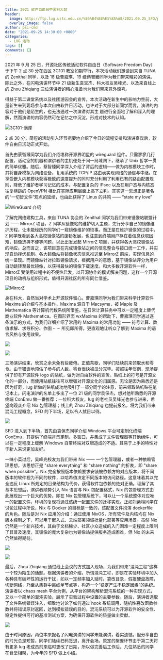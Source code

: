 ```yaml
---
title: 2021 软件自由日中国科大站
header:
  image: http://ftp.lug.ustc.edu.cn/%E6%B4%BB%E5%8A%A8/2021.09.25_SFD/photos/C88368EE-3112-419C-950A-6D7DCD3A3460.jpeg
  overlay_image: false
author: psi-cmd
date: "2021-09-25 14:30:00 +0800"
categories:
  - LUG 活动
tags: []
comments: []
---
```


2021 年 9 月 25 日，开源社区传统活动软件自由日（Software Freedom Day）于下午 2 点 30 分在西区 3C101 教室如期举行，本次活动我们邀请到来自 TUNA 的 Zenithal 同学，以及 18 级曹嘉琪、19 级蔡智臻同学为我们带来精彩的演讲。除此之外，在闪电演讲环节中 21 级新生袁宝杰、科大校友吴峰光、以及来自线上的 Zhou Zhiqiang 三位演讲者的精心准备也为我们带来意外惊喜。

得益于第二课堂系统以及社团游园会的宣传，本次活动在新生中的影响力空前，大量新生来到现场参与本次自由软件日活动。也许对于大部分新同学而言，演讲的内容对于他们是陌生的，也无法通过一次演讲对其主 题进行全面地了解和深入的理解，然而演讲的内容仍然可在记忆之中沉淀，形成对技术的认知。

![3C101-满座](http://ftp.lug.ustc.edu.cn/%E6%B4%BB%E5%8A%A8/2021.09.25_SFD/photos/EB9E3B0E-A982-412C-B508-81E040F2E45F.jpeg)

2 点 30 分，简短的活动引入环节扼要地介绍了今日的流程安排和演讲嘉宾后，软件自由日活动正式开始。

首先由蔡智臻同学为我们介绍堪称开源界明星的 wireguard 组件。只需寥寥几行配置，活动室的机器和演讲者的主机便处于同一局域网下，继承了 Unix 哲学一贯的简单优雅。随后，蔡智臻同学深入介绍了背后的逻辑——做为内核模块工作时，其将自身模拟为网络设备，复用系统的 TCP/IP 路由表实现网络的通信与中继。在享受嵌入内核模块获得极致的速度提升的同时充分利用了利用已有的路由配置规则，降低了维护者学习记忆的成本，与配置复杂的 IPsec 以及在用户态与内核态往复横跳的 OpenVPN 相比在实际应用层面上高下立判。其实这一思想正是著名的“一切皆文件”观点的延续，也由此获得了 Linus 的共鸣 —— “state my love”

![WireGuard 介绍](http://ftp.lug.ustc.edu.cn/%E6%B4%BB%E5%8A%A8/2021.09.25_SFD/photos/7E0FDB36-1BD1-4929-8E0A-5BC0B22B5EFF.jpeg)

了解完网络建构工具，来自 TUNA 协会的 Zenithal 同学为我们带来镜像站联盟计划 —— MirrorZ 项目。Z 同学从镜像站的维护切入主题，先行分享自己的镜像维护历程，让未能经历的同学们一窥镜像维护的琐事。而正是在维护镜像的过程中，Z 同学既看到各大高校镜像站的蓬勃发展，也注意到终端用户存在着信息获取困难，镜像选择不便等问题，以此出发发起 MirrorZ 项目，并获得各大高校镜像站的响应。总而言之，该项目意在完成镜像站之间的信息整合与接口统一工作，并实现自动择优机制。各大镜像站将镜像状态信息推送至 MirrorZ 前端，实现信息的统一呈现。而镜像站针对拉取镜像请求，根据用户的意愿，基于镜像站评分为用户自动跳转至最优镜像，以获得最快的镜像下载速度。和大多数开源软件一样，MirrorZ 受使用过程中的不便性启发，以开源协作的模式解决问题，这样一个开源项目的动机与组织形式，值得开源社区的所有同仁借鉴。

![MirrorZ](http://ftp.lug.ustc.edu.cn/%E6%B4%BB%E5%8A%A8/2021.09.25_SFD/photos/1CE61888-C1EE-44CF-9DB1-375980079AAD.jpeg)

身在科大，自然当对学术上开源软件留心。曹嘉琪同学为我们带来科学计算软件 Maxima 的介绍与基本操作。Maxima 源自于 Macsyma，被 Maple 及 Mathematica 等计算机代数系统所借鉴。在日常计算任务中可以一定程度上替代商业软件 Mathematica。在图形界面 wxMaxima 的帮助下，曹嘉琪同学通过逐条演示的方式，为我们详细介绍了常用的 Maxima 的常用功能 —— 符号计算、数值求解、求导积分、作图 ······ 所见即所得，更直观地让听众了解到 Maxima 的语言风格与使用效果。

![](http://ftp.lug.ustc.edu.cn/%E6%B4%BB%E5%8A%A8/2021.09.25_SFD/photos/81655C4C-7987-415D-A16D-4BEACC25B8EE.jpeg)

![](http://ftp.lug.ustc.edu.cn/%E6%B4%BB%E5%8A%A8/2021.09.25_SFD/photos/C2768EE3-15D3-4289-B1F1-A58711AC2241.jpeg)

三场演讲结束，欣赏之余未免有些疲倦。正值茶歇，同学们陆续前来领取水和零食。由于错误地预估了参与的人数，零食很快被瓜分完毕。按照往年惯例，现场提供了印有开源软件 logo 的贴纸，做为对自由软件的宣传。贴纸上的符号是开源文化的一部分，而使用贴纸往往可以增强对开源文化的归属感。无论是因为熟悉还是因为好奇，lug 新做的贴纸成功地吸引了一部分同学的注意，前来领取贴纸贴在笔记本上。闪电演讲的名单上多出了一位 21 级的同学袁保杰，想对他所熟悉的开源终端 ConEmu 做一番推荐；一位科大校友，lug 的老社员吴峰光也参与进来，希望向观众介绍 Nix 包管理器；线上的 Zhou Zhiqiang 也提前报名，将为我们带来混沌工程概念，SFD 的下半场，足以令人拭目以待。

![](http://ftp.lug.ustc.edu.cn/%E6%B4%BB%E5%8A%A8/2021.09.25_SFD/photos/14FB79FE-3CAD-4708-A9DB-C4B742FEFB1C.jpeg)

SFD 进入到下半场，首先由袁保杰同学介绍 Windows 平台可定制化终端 ConEmu，其提供了终端背景定制，多窗口，并集成了文件管理器等其他组件，可以在一定程度上缓解 Windows 自带终端对双眼造成的不适。其易于上手的特性对于新人来说更加友好。

一味小菜过后，吴峰光校友为我们带来 Nix —— 一个包管理器，或者一种依赖管理思想，该思想正是 "share everything" 和 "share nothing" 的折衷，即 "share when possible"。Nix 完全按照版本依赖要求安装被依赖方的对应版本，将不同版本的软件视为不同的软件，以哈希值决定不同版本的访问路径。这意味着其以完全违反 Linux 所规定的目录结构为代价，获得软件包依赖的绝对正确。理解了其基本思想后，演讲者顺势引入 Nix 语言与 Nix 包配置格式，Nix 的包管理方式由此展现出一个巨大的优势，即在 Nix 包管理系统下，可以让一个系统整体对应唯一的配置文件，环境的复现将通过该统一配置文件的迁移实现。正如刘紫檀同学在讨论过程中所说，Nix 与 Docker 的目标是一致的，该配置文件扮演 dockerfile 的角色。随后是对 Nix 应用的介绍：通过使用 NixOS，所有软件及内核均在 Nix 版本控制之下，可以用于嵌入式、云端部署领域批量化部署等应用场景。虽然 Nix 仍然是一个新兴技术，其由于文档稀少、社区小众造成的入门困难一定程度上限制了其普及速度，其镜像的庞大复杂也为镜像站提供服务造成困难，但 Nix 的未来仍然值得期待。

![](http://ftp.lug.ustc.edu.cn/%E6%B4%BB%E5%8A%A8/2021.09.25_SFD/photos/2ED9AEB6-6EC7-4F03-A7D6-329685F48C13.jpeg)

![](http://ftp.lug.ustc.edu.cn/%E6%B4%BB%E5%8A%A8/2021.09.25_SFD/photos/43233050-7432-4727-8A7F-C82323644E89.jpeg)

最后，Zhou Zhiqiang 通过线上会议的方式加入现场，为我们带来“混沌工程”这样一个较为陌生的话题。根据演讲者的介绍，所谓混沌工程，即是在实验环境中加入各种具有破坏性的运行干扰，如以一定频率加入延时，篡改目录，假报硬盘故障，切断网络，乃至从集群中离线单节点等，构造一个“稳定产生不稳定因素”的系统。演讲者以 chaos mesh 平台为例，从平台的架构解析混沌系统的一种实现方式，又以一个简单的混沌实验，展示了实验过程中设置的主要参数。随后，演讲者选取了文件系统错误注入，细致地讨论了如何通过 hook 系统调用，随机性篡改函数参数并将错误原封返回，达到模拟错误的目的。混沌系统可以为开源软件的安全性、稳定性提供可行的基准测试方案，为确保开源软件的质量做出贡献。

![](http://ftp.lug.ustc.edu.cn/%E6%B4%BB%E5%8A%A8/2021.09.25_SFD/photos/7287B190-E8D3-47D8-ADC9-4C530F86071B.jpeg)

由于时间原因，两位本来报名了闪电演讲的同学未能演讲，着实遗憾。但分享自由的时光总是短暂，同学们陆续扫码签退，离开会场。原定的聚餐环节由于第二天将有更多 lug 老成员前来临时更改了日期，所以做完善后工作后，几位熟悉的同学在食堂相聚，为今年的 SFD 做上小结。
